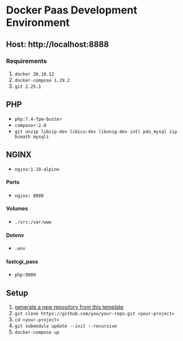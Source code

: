 # Docker Paas Development Environment

## Host: http://localhost:8888

### Requirements
1. `docker 20.10.12`
2. `docker-compose 1.29.2`
3. `git 2.25.1`

## PHP
- `php:7.4-fpm-buster`
- `composer:2.0`
- `git unzip libzip-dev libicu-dev libonig-dev intl pdo_mysql zip bcmath mysqli`

## NGINX
- `nginx:1.18-alpine`

#### Ports
- `nginx: 8888`

#### Volumes
- `./src:/var/www`

#### Dotenv
- `.env`

#### fastcgi_pass
-  `php:9000`


## Setup

1.  [generate a new repository from this template](https://github.com/superwpheroes/paas/generate)
2.  `git clone https://github.com/you/your-repo.git <your-project>`
3.  `cd <your-project>`
4.  `git submodule update --init --recursive`
5.  `docker-compose up`
